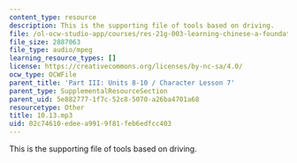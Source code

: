 ```yaml
---
content_type: resource
description: This is the supporting file of tools based on driving.
file: /ol-ocw-studio-app/courses/res-21g-003-learning-chinese-a-foundation-course-in-mandarin-spring-2011/02c74610edeea9919f81feb6edfcc403_10.13.mp3
file_size: 2887063
file_type: audio/mpeg
learning_resource_types: []
license: https://creativecommons.org/licenses/by-nc-sa/4.0/
ocw_type: OCWFile
parent_title: 'Part III: Units 8-10 / Character Lesson 7'
parent_type: SupplementalResourceSection
parent_uid: 5e882777-1f7c-52c8-5070-a26ba4701a68
resourcetype: Other
title: 10.13.mp3
uid: 02c74610-edee-a991-9f81-feb6edfcc403
---
```

This is the supporting file of tools based on driving.